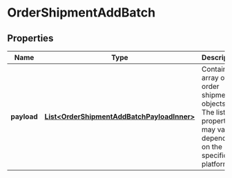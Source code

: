 

# OrderShipmentAddBatch

## Properties

Name | Type | Description | Notes
------------ | ------------- | ------------- | -------------
**payload** | [**List&lt;OrderShipmentAddBatchPayloadInner&gt;**](OrderShipmentAddBatchPayloadInner.md) | Contains an array of order shipment objects. The list of properties may vary depending on the specific platform. | 




